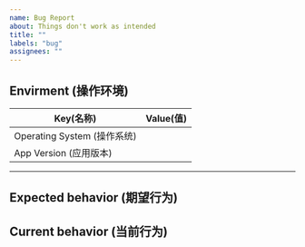 ```yaml
---
name: Bug Report
about: Things don't work as intended
title: ""
labels: "bug"
assignees: ""
---
```


<!--
  This is issue template for bug report, please fill out your answer in the blank space.
  Note: making sure you've already done the following things.
  - I've already installed the latest version of Koodo Reader
  - There are no similar issues on the issue list
  - I've already read the FAQ: https://koodo.960960.xyz/faq

  这是一个报告bug的模板，请在尖括号(注释代码)的外面回答下面的问题
  注意：请确认你已经做了下面这些事情。
  - 我已经安装了最新版的 Koodo Reader
  - 我已经搜索了已有的 Issues列表
  - 我已经阅读了 Koodo Reader 的 FAQ：https://koodo.960960.xyz/faq
-->

## Envirment (操作环境)

| Key(名称)                   | Value(值) |
| --------------------------- | --------- |
| Operating System (操作系统) |           |
| App Version (应用版本)      |           |

---

## Expected behavior (期望行为)

<!-- What do you expect to happen? 你期望会发生什么？-->

## Current behavior (当前行为)

<!--
  What currently happen? To help developers better navigate this problem, please attach some screenshots or files.
  Steps to reproduce the behavior:
  1. Go to '...'
  2. Click on '....'
  3. Scroll down to '....'
  4. See error
  描述 bug 细节，确认出现此问题的复现步骤，例如点击了哪里，发生了什么情况？
  你可以粘贴截图或附件。
-->
